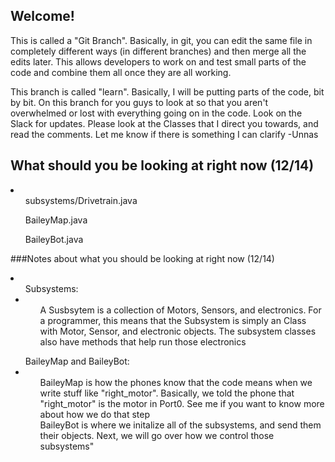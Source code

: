 ## Welcome!

This is called a "Git Branch". Basically, in git, you can edit the same file in completely different ways (in different branches) and then merge all the edits later.
This allows developers to work on and test small parts of the code and combine them all once they are all working.

This branch is called "learn". Basically, I will be putting parts of the code, bit by bit. On this branch for you guys to look at so that you aren't overwhelmed or lost with everything going on in the code. Look on the Slack for updates.
Please look at the Classes that I direct you towards, and read the comments. Let me know if there is something I can clarify  -Unnas
## What should you be looking at right now (12/14)
<li>
    <ul>subsystems/Drivetrain.java</ul>
    <ul>BaileyMap.java</ul>
    <ul>BaileyBot.java</ul>
</li>
    
###Notes about what you should be looking at right now (12/14)
<li>
    <ul>Subsystems:
        <li>
            <ul>A Susbsytem is a collection of Motors, Sensors, and electronics. For a programmer, this means that the Subsystem is simply an Class with Motor, Sensor, and electronic objects. The subsystem classes also have methods that help run those electronics</ul>
    </ul>
    <ul>BaileyMap and BaileyBot:
        <li>
            <ul>BaileyMap is how the phones know that the code means when we write stuff like "right_motor". Basically, we told the phone that "right_motor" is the motor in Port0. See me if you want to know more about how we do that step </ul>
            <ul>BaileyBot is where we initalize all of the subsystems, and send them their objects. Next, we will go over how we control those subsystems"</ul>
        </li>
    </ul>
      
</li>
